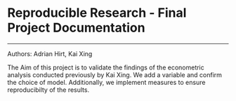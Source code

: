 # Reproducible Research - Final Project Documentation
---

Authors: Adrian Hirt, Kai Xing


The Aim of this project is to validate the findings of the econometric 
analysis conducted previously by Kai Xing. We add a variable and confirm 
the choice of model. Additionally, we implement measures to ensure 
reproducibilty of the results.
